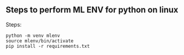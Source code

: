 ## Steps to perform ML ENV for python on linux

Steps:
```
python -m venv mlenv 
source mlenv/bin/activate
pip install -r requirements.txt
```
